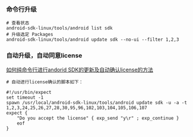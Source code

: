 
### 命令行升级
```
# 查看状态
android-sdk-linux/tools/android list sdk
# 升级选定 Packages
android-sdk-linux/tools/android update sdk --no-ui --filter 1,2,3
```

### 自动升级，自动同意license
[如何纯命令行进行andorid SDK的更新及自动确认license的方法](http://blog.csdn.net/yygydjkthh/article/details/48263973)
```
# 自动进行license确认的脚本如下：

#!/usr/bin/expect
set timeout -1
spawn /usr/local/android-sdk-linux/tools/android update sdk -u -a -t 1,2,3,24,25,26,27,28,30,95,96,102,103,104,105,106,107
expect {
    "Do you accept the license" { exp_send "y\r" ; exp_continue }
    eof
}

```
